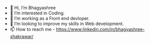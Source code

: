 - 👋 Hi, I’m Bhagyashree
- 👀 I’m interested in Coding.
- 🌱 I’m working as a Front end devloper.
- 💞️ I’m looking to improve my skills in Web development. 
- 📫 How to reach me - https://www.linkedin.com/in/bhagyashree-shakrawar/

<!---
bhagya099/bhagya099 is a ✨ special ✨ repository because its `README.md` (this file) appears on your GitHub profile.
You can click the Preview link to take a look at your changes.
--->
